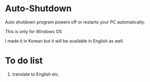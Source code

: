 # Auto-Shutdown
Auto shutdown program powers off or restarts your PC automatically.

This is only for Windows OS

I made it in Korean but it will be available in English as well.

# To do list
1. translate to English
 etc.
